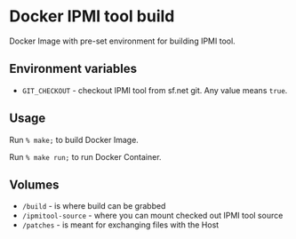 # Docker IPMI tool build

Docker Image with pre-set environment for building IPMI tool.

## Environment variables

* `GIT_CHECKOUT` - checkout IPMI tool from sf.net git. Any value means `true`.

## Usage

Run `% make;` to build Docker Image.

Run `% make run;` to run Docker Container.

## Volumes

* `/build` - is where build can be grabbed
* `/ipmitool-source` - where you can mount checked out IPMI tool source
* `/patches` - is meant for exchanging files with the Host
